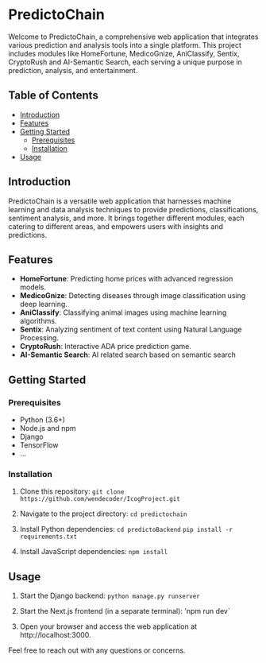 # PredictoChain

Welcome to PredictoChain, a comprehensive web application that integrates various prediction and analysis tools into a single platform. This project includes modules like HomeFortune, MedicoGnize, AniClassify, Sentix, CryptoRush and AI-Semantic Search, each serving a unique purpose in prediction, analysis, and entertainment.

## Table of Contents
- [Introduction](#introduction)
- [Features](#features)
- [Getting Started](#getting-started)
  - [Prerequisites](#prerequisites)
  - [Installation](#installation)
- [Usage](#usage)

## Introduction
PredictoChain is a versatile web application that harnesses machine learning and data analysis techniques to provide predictions, classifications, sentiment analysis, and more. It brings together different modules, each catering to different areas, and empowers users with insights and predictions.

## Features
- **HomeFortune**: Predicting home prices with advanced regression models.
- **MedicoGnize**: Detecting diseases through image classification using deep learning.
- **AniClassify**: Classifying animal images using machine learning algorithms.
- **Sentix**: Analyzing sentiment of text content using Natural Language Processing.
- **CryptoRush**: Interactive ADA price prediction game.
- **AI-Semantic Search**: AI related search based on semantic search

## Getting Started

### Prerequisites
- Python (3.6+)
- Node.js and npm
- Django
- TensorFlow
- ...

### Installation
1. Clone this repository:
`git clone https://github.com/wendecoder/IcogProject.git`

2. Navigate to the project directory:
`cd predictochain`

3. Install Python dependencies:
`cd predictoBackend`
`pip install -r requirements.txt`

4. Install JavaScript dependencies:
`npm install`


## Usage
1. Start the Django backend:
`python manage.py runserver`


2. Start the Next.js frontend (in a separate terminal):
'npm run dev`

3. Open your browser and access the web application at http://localhost:3000.

Feel free to reach out with any questions or concerns.
